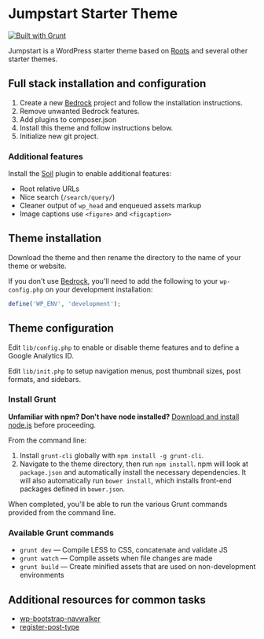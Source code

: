 # Jumpstart Starter Theme

[![Built with Grunt](https://cdn.gruntjs.com/builtwith.png)](http://gruntjs.com/)

Jumpstart is a WordPress starter theme based on [Roots](https://github.com/roots/roots/) and several other starter themes.

## Full stack installation and configuration

1. Create a new [Bedrock](https://github.com/roots/bedrock) project and follow the installation instructions.
2. Remove unwanted Bedrock features.
3. Add plugins to composer.json
4. Install this theme and follow instructions below.
5. Initialize new git project.

### Additional features

Install the [Soil](https://github.com/roots/soil) plugin to enable additional features:

* Root relative URLs
* Nice search (`/search/query/`)
* Cleaner output of `wp_head` and enqueued assets markup
* Image captions use `<figure>` and `<figcaption>`

## Theme installation

Download the theme and then rename the directory to the name of your theme or website.

If you don't use [Bedrock](https://github.com/roots/bedrock), you'll need to add the following to your `wp-config.php` on your development installation:

```php
define('WP_ENV', 'development');
```

## Theme configuration

Edit `lib/config.php` to enable or disable theme features and to define a Google Analytics ID.

Edit `lib/init.php` to setup navigation menus, post thumbnail sizes, post formats, and sidebars.

### Install Grunt

**Unfamiliar with npm? Don't have node installed?** [Download and install node.js](http://nodejs.org/download/) before proceeding.

From the command line:

1. Install `grunt-cli` globally with `npm install -g grunt-cli`.
2. Navigate to the theme directory, then run `npm install`. npm will look at `package.json` and automatically install the necessary dependencies. It will also automatically run `bower install`, which installs front-end packages defined in `bower.json`.

When completed, you'll be able to run the various Grunt commands provided from the command line.

### Available Grunt commands

* `grunt dev` — Compile LESS to CSS, concatenate and validate JS
* `grunt watch` — Compile assets when file changes are made
* `grunt build` — Create minified assets that are used on non-development environments

## Additional resources for common tasks

* [wp-bootstrap-navwalker](https://github.com/twittem/wp-bootstrap-navwalker)
* [register-post-type](https://gist.github.com/justintadlock/6552000)